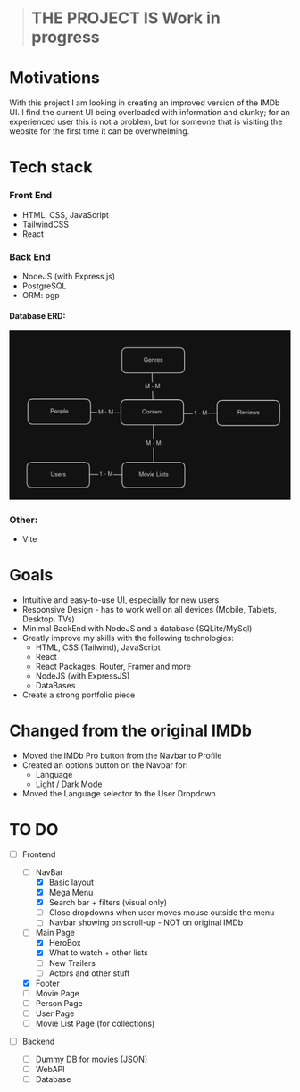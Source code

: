 > # THE PROJECT IS Work in progress

# Motivations

With this project I am looking in creating an improved version of the IMDb UI. I find the current UI being overloaded with information and clunky; for an experienced user this is not a problem, but for someone that is visiting the website for the first time it can be overwhelming.

# Tech stack

### Front End

- HTML, CSS, JavaScript
- TailwindCSS
- React

### Back End

- NodeJS (with Express.js)
- PostgreSQL
- ORM: pgp

#### Database ERD:

![Database Drawing](/docs/image.png)

### Other:

- Vite

# Goals

- Intuitive and easy-to-use UI, especially for new users
- Responsive Design - has to work well on all devices (Mobile, Tablets, Desktop, TVs)
- Minimal BackEnd with NodeJS and a database (SQLite/MySql)
- Greatly improve my skills with the following technologies:
  - HTML, CSS (Tailwind), JavaScript
  - React
  - React Packages: Router, Framer and more
  - NodeJS (with ExpressJS)
  - DataBases
- Create a strong portfolio piece

# Changed from the original IMDb

- Moved the IMDb Pro button from the Navbar to Profile
- Created an options button on the Navbar for:
  - Language
  - Light / Dark Mode
- Moved the Language selector to the User Dropdown

# TO DO

- [ ] Frontend

  - [ ] NavBar
    - [x] Basic layout
    - [x] Mega Menu
    - [x] Search bar + filters (visual only)
    - [ ] Close dropdowns when user moves mouse outside the menu
    - [ ] Navbar showing on scroll-up - NOT on original IMDb
  - [ ] Main Page
    - [x] HeroBox
    - [x] What to watch + other lists
    - [ ] New Trailers
    - [ ] Actors and other stuff
  - [x] Footer
  - [ ] Movie Page
  - [ ] Person Page
  - [ ] User Page
  - [ ] Movie List Page (for collections)

- [ ] Backend
  - [ ] Dummy DB for movies (JSON)
  - [ ] WebAPI
  - [ ] Database
